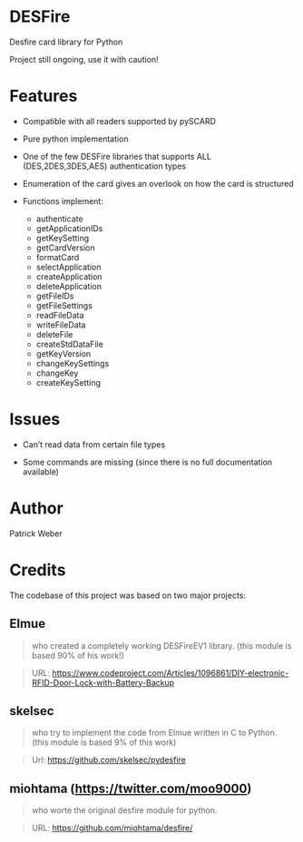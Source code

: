 DESFire
=========

Desfire card library for Python

Project still ongoing, use it with caution!

Features
========

-   Compatible with all readers supported by pySCARD

-   Pure python implementation

-   One of the few DESFire libraries that supports ALL (DES,2DES,3DES,AES)
    authentication types

-   Enumeration of the card gives an overlook on how the card is structured

-   Functions implement:

    -   authenticate
    -   getApplicationIDs
    -   getKeySetting
    -   getCardVersion
    -   formatCard
    -   selectApplication
    -   createApplication
    -   deleteApplication
    -   getFileIDs
    -   getFileSettings
    -   readFileData
    -   writeFileData
    -   deleteFile
    -   createStdDataFile
    -   getKeyVersion
    -   changeKeySettings
    -   changeKey
    -   createKeySetting

Issues
======

-   Can’t read data from certain file types

-   Some commands are missing (since there is no full documentation available)

Author
======

Patrick Weber

Credits
=======

The codebase of this project was based on two major projects:

Elmue 
------

>   who created a completely working DESFireEV1 library. (this module is based
>   90% of his work!)

>   URL:
>   https://www.codeproject.com/Articles/1096861/DIY-electronic-RFID-Door-Lock-with-Battery-Backup


skelsec
-------

>   who try to implement the code from Elmue written in C to Python. (this module is based 9% of this work)

>   Url:
>   https://github.com/skelsec/pydesfire    

miohtama (https://twitter.com/moo9000)
--------------------------------------

>   who worte the original desfire module for python.

>   URL: <https://github.com/miohtama/desfire/>
